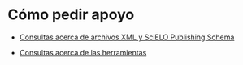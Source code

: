 
# Cómo pedir apoyo
    
- [Consultas acerca de archivos XML y SciELO Publishing Schema](http://groups.google.com/group/scielo-xml)

- [Consultas acerca de las herramientas](http://groups.google.com/group/scielo-discuss)

